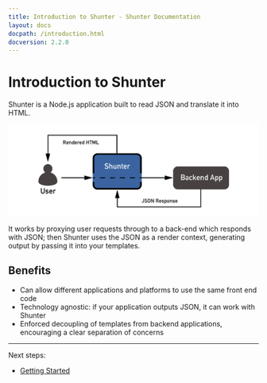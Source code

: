 ```yaml
---
title: Introduction to Shunter - Shunter Documentation
layout: docs
docpath: /introduction.html
docversion: 2.2.0
---
```


Introduction to Shunter
=======================

Shunter is a Node.js application built to read JSON and translate it into HTML.

![Shunter as a proxy](/docs/2.2.0/diagram.png)

It works by proxying user requests through to a back-end which responds with JSON; then Shunter uses the JSON as a render context, generating output by passing it into your templates.


Benefits
--------

- Can allow different applications and platforms to use the same front end code
- Technology agnostic: if your application outputs JSON, it can work with Shunter
- Enforced decoupling of templates from backend applications, encouraging a clear separation of concerns


---

Next steps:

- [Getting Started](getting-started.html)
